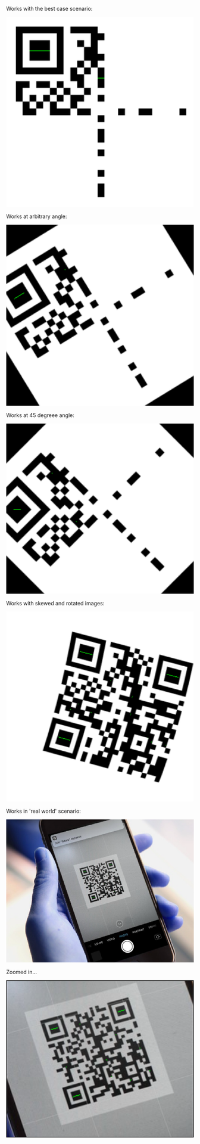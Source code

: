 Works with the best case scenario:

![Best Case](/examples/reg.png)

Works at arbitrary angle:

![Arbitrary Angle](/examples/arb.png)

Works at 45 degreee angle:

![45](/examples/45.png)

Works with skewed and rotated images:

![Skewed](/examples/skew.png)

Works in 'real world' scenario:

![RW zoomed out](/examples/rwo.png)

Zoomed in...

![RW zoomed in](/examples/rwz.png)
